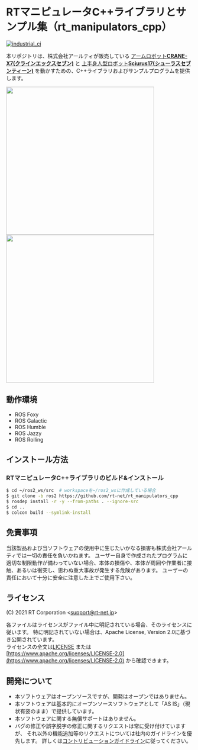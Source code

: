 # RTマニピュレータC++ライブラリとサンプル集（rt_manipulators_cpp）

[![industrial_ci](https://github.com/rt-net/rt_manipulators_cpp/actions/workflows/industrial_ci.yaml/badge.svg?branch=ros2)](https://github.com/rt-net/rt_manipulators_cpp/actions/workflows/industrial_ci.yaml)

本リポジトリは、株式会社アールティが販売している
[アームロボット**CRANE-X7(クラインエックスセブン)**](https://rt-net.jp/products/crane-x7/)
と
[上半身人型ロボット**Sciurus17(シューラスセブンティーン)**](https://rt-net.jp/products/sciurus17/)
を動かすための、C++ライブラリおよびサンプルプログラムを提供します。

[<img src=https://rt-net.github.io/images/crane-x7/CRANE-X7-500x500.png width=400px />](https://rt-net.jp/products/crane-x7/)
[<img src=https://rt-net.github.io/images/sciurus17/Sciurus17-500x500.png width=400px />](https://rt-net.jp/products/sciurus17)

## 動作環境

- ROS Foxy
- ROS Galactic
- ROS Humble
- ROS Jazzy
- ROS Rolling

## インストール方法

### RTマニピュレータC++ライブラリのビルド&インストール

```sh
$ cd ~/ros2_ws/src  # workspaceを~/ros2_wsに作成している場合
$ git clone -b ros2 https://github.com/rt-net/rt_manipulators_cpp
$ rosdep install -r -y --from-paths . --ignore-src
$ cd ..
$ colcon build --symlink-install
```

## 免責事項

当該製品および当ソフトウェアの使用中に生じたいかなる損害も株式会社アールティでは一切の責任を負いかねます。
ユーザー自身で作成されたプログラムに適切な制限動作が備わっていない場合、本体の損傷や、本体が周囲や作業者に接触、あるいは衝突し、思わぬ重大事故が発生する危険があります。
ユーザーの責任において十分に安全に注意した上でご使用下さい。

## ライセンス

(C) 2021 RT Corporation \<support@rt-net.jp\>

各ファイルはライセンスがファイル中に明記されている場合、そのライセンスに従います。
特に明記されていない場合は、Apache License, Version 2.0に基づき公開されています。  
ライセンスの全文は[LICENSE](./LICENSE)
または[https://www.apache.org/licenses/LICENSE-2.0](https://www.apache.org/licenses/LICENSE-2.0)
から確認できます。

## 開発について

- 本ソフトウェアはオープンソースですが、開発はオープンではありません。  
- 本ソフトウェアは基本的にオープンソースソフトウェアとして「AS IS」（現状有姿のまま）で提供しています。
- 本ソフトウェアに関する無償サポートはありません。  
- バグの修正や誤字脱字の修正に関するリクエストは常に受け付けていますが、
それ以外の機能追加等のリクエストについては社内のガイドラインを優先します。
詳しくは[コントリビューションガイドライン](./CONTRIBUTING.md)に従ってください。

